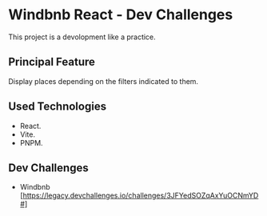 # Windbnb React - Dev Challenges

This project is a devolopment like a practice.

## Principal Feature

Display places depending on the filters indicated to them.

## Used Technologies

- React.
- Vite.
- PNPM.

## Dev Challenges

- Windbnb
[https://legacy.devchallenges.io/challenges/3JFYedSOZqAxYuOCNmYD#]